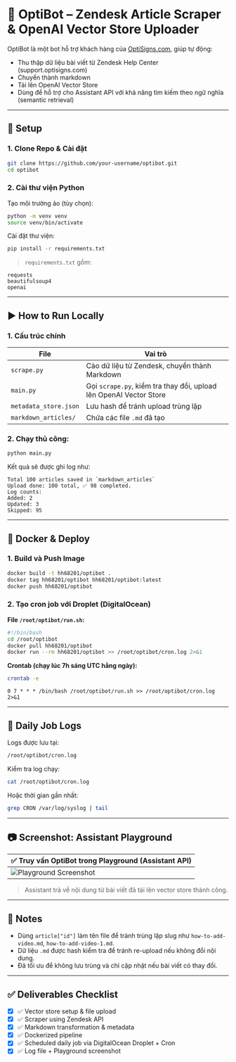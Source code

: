 # 🤖 OptiBot – Zendesk Article Scraper & OpenAI Vector Store Uploader

OptiBot là một bot hỗ trợ khách hàng của [OptiSigns.com](https://www.optisigns.com), giúp tự động:
- Thu thập dữ liệu bài viết từ Zendesk Help Center (support.optisigns.com)
- Chuyển thành markdown
- Tải lên OpenAI Vector Store
- Dùng để hỗ trợ cho Assistant API với khả năng tìm kiếm theo ngữ nghĩa (semantic retrieval)

---

## 🔧 Setup

### 1. Clone Repo & Cài đặt

```bash
git clone https://github.com/your-username/optibot.git
cd optibot
```

### 2. Cài thư viện Python

Tạo môi trường ảo (tùy chọn):

```bash
python -m venv venv
source venv/bin/activate
```

Cài đặt thư viện:

```bash
pip install -r requirements.txt
```

> `requirements.txt` gồm:
```
requests
beautifulsoup4
openai
```

---

## ▶️ How to Run Locally

### 1. Cấu trúc chính

| File                | Vai trò |
|---------------------|--------|
| `scrape.py`         | Cào dữ liệu từ Zendesk, chuyển thành Markdown |
| `main.py`           | Gọi `scrape.py`, kiểm tra thay đổi, upload lên OpenAI Vector Store |
| `metadata_store.json` | Lưu hash để tránh upload trùng lặp |
| `markdown_articles/` | Chứa các file `.md` đã tạo |

### 2. Chạy thủ công:

```bash
python main.py
```

Kết quả sẽ được ghi log như:

```
Total 100 articles saved in `markdown_articles`
Upload done: 100 total, ✅ 98 completed.
Log counts:
Added: 2
Updated: 3
Skipped: 95
```

---

## 🚀 Docker & Deploy

### 1. Build và Push Image

```bash
docker build -t hh68201/optibot .
docker tag hh68201/optibot hh68201/optibot:latest
docker push hh68201/optibot
```

### 2. Tạo cron job với Droplet (DigitalOcean)

**File `/root/optibot/run.sh`:**
```bash
#!/bin/bash
cd /root/optibot
docker pull hh68201/optibot
docker run --rm hh68201/optibot >> /root/optibot/cron.log 2>&1
```

**Crontab (chạy lúc 7h sáng UTC hằng ngày):**
```bash
crontab -e
```
```cron
0 7 * * * /bin/bash /root/optibot/run.sh >> /root/optibot/cron.log 2>&1
```

---

## 📝 Daily Job Logs

Logs được lưu tại:

```bash
/root/optibot/cron.log
```

Kiểm tra log chạy:

```bash
cat /root/optibot/cron.log
```

Hoặc thời gian gần nhất:

```bash
grep CRON /var/log/syslog | tail
```

---

## 📷 Screenshot: Assistant Playground

| ✅ Truy vấn OptiBot trong Playground (Assistant API) |
|-----------------------------------------------------|
| ![Playground Screenshot](./screenshots/playground_answer.png) |

> Assistant trả về nội dung từ bài viết đã tải lên vector store thành công.

---

## 🧼 Notes

- Dùng `article["id"]` làm tên file để tránh trùng lặp slug như `how-to-add-video.md`, `how-to-add-video-1.md`.
- Dữ liệu `.md` được hash kiểm tra để tránh re-upload nếu không đổi nội dung.
- Đã tối ưu để không lưu trùng và chỉ cập nhật nếu bài viết có thay đổi.

---

## ✅ Deliverables Checklist

- [x] ✅ Vector store setup & file upload
- [x] ✅ Scraper using Zendesk API
- [x] ✅ Markdown transformation & metadata
- [x] ✅ Dockerized pipeline
- [x] ✅ Scheduled daily job via DigitalOcean Droplet + Cron
- [x] ✅ Log file + Playground screenshot
